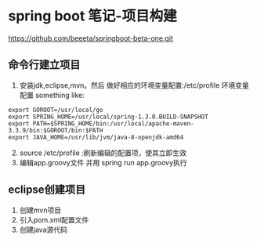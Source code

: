 # spring boot 笔记-项目构建 

https://github.com/beeeta/springboot-beta-one.git
## 命令行建立项目

1. 安装jdk,eclipse,mvn。然后
做好相应的环境变量配置:/etc/profile 环境变量配置
something like:

````shell
export GOROOT=/usr/local/go
export SPRING_HOME=/usr/local/spring-1.3.0.BUILD-SNAPSHOT
export PATH=$SPRING_HOME/bin:/usr/local/apache-maven-3.3.9/bin:$GOROOT/bin:$PATH
export JAVA_HOME=/usr/lib/jvm/java-8-openjdk-amd64
`````
2. source /etc/profile :刷新编辑的配置项，使其立即生效
3. 编辑app.groovy文件  并用 spring run app.groovy执行

## eclipse创建项目

1. 创建mvn项目
2. 引入pom.xml配置文件
3. 创建java源代码

